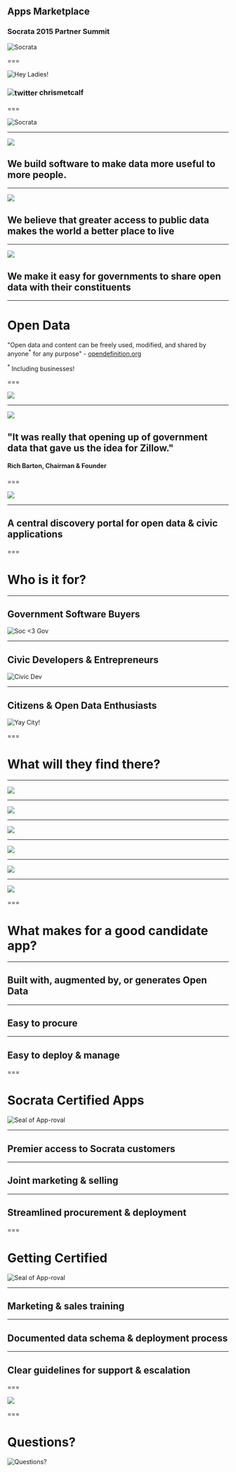 ## Apps Marketplace
### Socrata 2015 Partner Summit

![Socrata](/presentations/img/hello_world.png)

===

![Hey Ladies!](/presentations/img/metcalf.jpg)

<h3><img src="/presentations/img/twitter.png" alt="twitter" style="vertical-align: middle" /> chrismetcalf</h3>

===

![Socrata](/presentations/img/socrata-white-target-watermark.png)

---

![](/presentations/img/at_table.jpg)

<h2>We build <span class="toy-store-blue">software</span> to make data <span class="blushing-salmon">more useful</span> to <span class="golden">more people</span>.</h2>

<!-- https://www.flickr.com/photos/hyku/2497370097 -->

--- 

![](/presentations/img/city.jpg)

<h2>We believe that <span class="toy-store-blue">greater access</span> to <span class="blushing-salmon">public data</span> makes the world <span class="golden">a better place to live</span></h2>

---

![](/presentations/img/city_hall.jpg)

<h2>We make it <span class="toy-store-blue">easy</span> for <span class="blushing-salmon">governments</span> to share open data with <span class="golden">their constituents</span></h2>

---

# Open Data

<p class="fragment">"Open data and content can be freely used, modified, and shared by anyone<sup>&#42;</sup> for any purpose" - <a href="http://opendefinition.org/">opendefinition.org</a></p>

<p class="fragment"><sup>&#42;</sup> Including businesses!</p>

===

![](/presentations/img/zillow-screenshot.png)

---

<img class="fullscreen-img tint-50" src="/presentations/img/zillow-speech.jpg"/>

## "It was really that opening up of government data that gave us the idea for Zillow." 
#### Rich Barton, Chairman & Founder

===

![](/presentations/img/marketplace.png)

---

## A central discovery portal for open data & civic applications

===

# Who is it for?

---

## Government Software Buyers

![Soc <3 Gov](/presentations/img/gov_thumb.png)

---

## Civic Developers & Entrepreneurs

![Civic Dev](/presentations/img/geek_thumb.png)

---

## Citizens & Open Data Enthusiasts

![Yay City!](/presentations/img/luvguv_thumb.png)

===

# What will they find there?

--- 

![](/presentations/img/seeclickfix.png)

---

![](/presentations/img/recollect.png)

---

![](/presentations/img/buildingeye.png)

---

![](/presentations/img/sitecompli.png)

---

![](/presentations/img/payroll.png)

---

![](/presentations/img/connectors.png)

===

# What makes for a good candidate app?

---

## Built with, augmented by, or generates Open Data

---

## Easy to procure

---

## Easy to deploy & manage

===

# Socrata Certified Apps

![Seal of App-roval](/presentations/img/Seal_yellow.tif.png)

---

## Premier access to Socrata customers

--- 

## Joint marketing &amp; selling

---

## Streamlined procurement &amp; deployment

===

# Getting Certified

![Seal of App-roval](/presentations/img/Seal_yellow.tif.png)

---

## Marketing &amp; sales training

---

## Documented data schema &amp; deployment process

---

## Clear guidelines for support &amp; escalation

===

![](/presentations/img/opendatanetwork.png)

===

# Questions?

![Questions?](/presentations/img/question.png)
